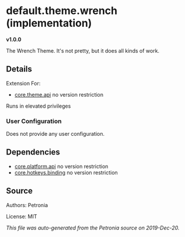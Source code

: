 # default.theme.wrench (implementation)
**v1.0.0**

The Wrench Theme.  It's not pretty, but it does all kinds of work.

## Details

Extension For:
* [core.theme.api](core.theme.api.md)
  no version restriction


Runs in elevated privileges

### User Configuration

Does not provide any user configuration.





## Dependencies

* [core.platform.api](core.platform.api.md)
  no version restriction
* [core.hotkeys.binding](core.hotkeys.binding.md)
  no version restriction







## Source

Authors: Petronia

License: MIT

*This file was auto-generated from the Petronia source on 2019-Dec-20.*
